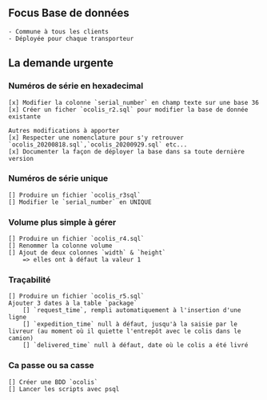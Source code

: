 ## Focus Base de données
    - Commune à tous les clients
    - Déployée pour chaque transporteur
    
## La demande urgente

### Numéros de série en hexadecimal
    [x] Modifier la colonne `serial_number` en champ texte sur une base 36
    [x] Créer un ficher `ocolis_r2.sql` pour modifier la base de donnée existante

    Autres modifications à apporter
    [x] Respecter une nomenclature pour s'y retrouver `ocolis_20200818.sql`,`ocolis_20200929.sql` etc...
    [x] Documenter la façon de déployer la base dans sa toute dernière version

### Numéros de série unique
    [] Produire un fichier `ocolis_r3sql`
    [] Modifier le `serial_number` en UNIQUE

### Volume plus simple à gérer
    [] Produire un fichier `ocolis_r4.sql`
    [] Renommer la colonne volume
    [] Ajout de deux colonnes `width` & `height`
        => elles ont à défaut la valeur 1

### Traçabilité
    [] Produire un fichier `ocolis_r5.sql`
    Ajouter 3 dates à la table `package`
        [] `request_time`, rempli automatiquement à l'insertion d'une ligne
        [] `expedition_time` null à défaut, jusqu'à la saisie par le livreur (au moment où il quiette l'entrepôt avec le colis dans le camion)
        [] `delivered_time` null à défaut, date où le colis a été livré

### Ca passe ou sa casse
    [] Créer une BDD `ocolis` 
    [] Lancer les scripts avec psql